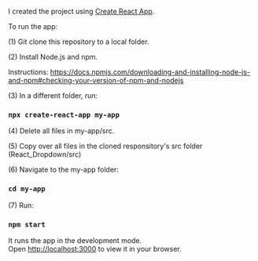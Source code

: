I created the project using [Create React App](https://github.com/facebook/create-react-app).

To run the app:

(1) Git clone this repository to a local folder.

(2) Install Node.js and npm.

Instructions: https://docs.npmjs.com/downloading-and-installing-node-js-and-npm#checking-your-version-of-npm-and-nodejs

(3) In a different folder, run:

### `npx create-react-app my-app`

(4) Delete all files in my-app/src.

(5) Copy over all files in the cloned responsitory's src folder (React_Dropdown/src)

(6) Navigate to the my-app folder:

### `cd my-app`

(7) Run:

### `npm start`

It runs the app in the development mode.\
Open [http://localhost:3000](http://localhost:3000) to view it in your browser.
